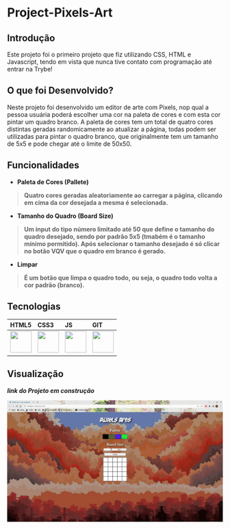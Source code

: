 <h1>Project-Pixels-Art</h1>

<h2>Introdução</h2>

<p>Este projeto foi o primeiro projeto que fiz utilizando CSS, HTML e Javascript, tendo em vista que nunca tive contato com programação até entrar na Trybe!<p>

<h2>O que foi Desenvolvido?</h2>

<p>Neste projeto foi desenvolvido um editor de arte com Pixels, nop qual a pessoa usuária poderá escolher uma cor na paleta de cores e com esta cor pintar um quadro branco. A paleta de cores tem um total de quatro cores distintas geradas randomicamente ao atualizar a página, todas podem ser utilizadas para pintar o quadro branco, que originalmente tem um tamanho de 5x5 e pode chegar até o limite de 50x50.</p>

<h2>Funcionalidades</h2>

<ul><li><strong>Paleta de Cores (Pallete)</stong></li></ul>
<blockquote>
<p>Quatro cores geradas aleatoriamente ao carregar a página, clicando em cima da cor desejada a mesma é selecionada.</p>
</blockquote>

<ul><li><strong>Tamanho do Quadro (Board Size)</stong></li></ul>
<blockquote>
<p>Um input do tipo número limitado até 50 que define o tamanho do quadro desejado, sendo por padrão 5x5 (tmabém é o tamanho mínimo permitido). Após selecionar o tamanho desejado é só clicar no botão VQV que o quadro em branco é gerado.</p>
</blockquote>

<ul><li><strong>Limpar</stong></li></ul>
<blockquote>
<p>É um botão que limpa o quadro todo, ou seja, o quadro todo volta a cor padrão (branco).</p>
</blockquote>

<h2>Tecnologias</h2>

| HTML5 | CSS3 | JS | GIT |
| :-- | :-- | :-- | :-- |
| <img src="https://cdn.jsdelivr.net/gh/devicons/devicon/icons/html5/html5-original.svg" width="50" height="50"/> | <img src="https://cdn.jsdelivr.net/gh/devicons/devicon/icons/css3/css3-original.svg" width="50" height="50" /> | <img src="https://cdn.jsdelivr.net/gh/devicons/devicon/icons/javascript/javascript-original.svg" width="50" height="50" /> | <img src="https://cdn.jsdelivr.net/gh/devicons/devicon/icons/git/git-original.svg" width="50" height="50" /> |

<h2>Visualização</h2>

<i>link do Projeto em construção</i>

<img src="./Captura de tela de 2023-01-19 16-06-30.png" />
          
          
